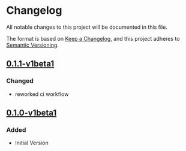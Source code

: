 # Changelog

All notable changes to this project will be documented in this file.

The format is based on [Keep a Changelog](https://keepachangelog.com/en/1.0.0/),
and this project adheres to [Semantic Versioning](https://semver.org/spec/v2.0.0.html).

## [0.1.1-v1beta1]

### Changed

* reworked ci workflow


## [0.1.0-v1beta1]

### Added

* Initial Version

[0.1.0-v1beta1]: https://github.com/DVPE-cloud/wadtfy-custom-components/tree/cm-abstraction-0.1.0-v1beta1/charts/v1beta1/cm-abstraction
[0.1.1-v1beta1]: https://github.com/DVPE-cloud/wadtfy-custom-components/tree/cm-abstraction-0.1.1-v1beta1/charts/v1beta1/cm-abstraction

